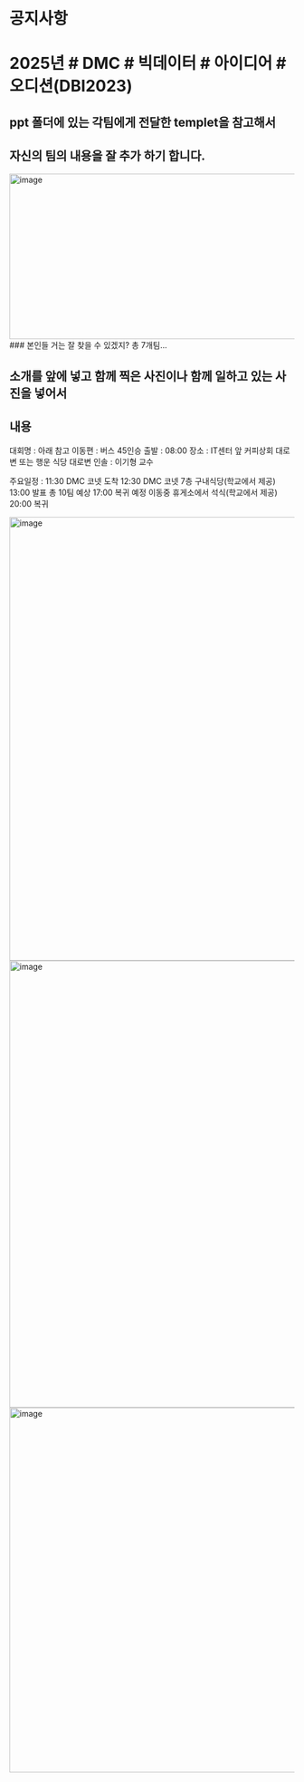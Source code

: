 # 공지사항
# 2025년 # DMC # 빅데이터 # 아이디어 # 오디션(DBI2023)

## ppt 폴더에 있는 각팀에게 전달한 templet을 참고해서 
## 자신의 팀의 내용을 잘 추가 하기 합니다. 
<img width="572" height="292" alt="image" src="https://github.com/user-attachments/assets/419dceaf-3d1b-4a8d-9ee2-9ff54180540c" />    
### 본인들 거는 잘 찾을 수 있겠지? 총 7개팀...

## 소개를 앞에 넣고 함께 찍은 사진이나 함께 일하고 있는 사진을 넣어서 

## 내용 
대회명 : 아래 참고 
이동편 : 버스 45인승
출발 : 08:00
장소 : IT센터 앞 커피상회 대로변 또는 행운 식당 대로변 
인솔 : 이기형 교수 

주요일정 :
11:30 DMC 코넷 도착 
12:30 DMC 코넷 7층 구내식당(학교에서 제공)
13:00 발표 총 10팀 예상
17:00 복귀 예정 
이동중 휴게소에서 석식(학교에서 제공)
20:00 복귀

<img width="616" height="783" alt="image" src="https://github.com/user-attachments/assets/5b40cda5-e68d-406a-9fcd-66863ed5222a" />
<img width="595" height="789" alt="image" src="https://github.com/user-attachments/assets/68ea1248-6dc3-438d-bde3-12d1523fcdbd" />
<img width="635" height="644" alt="image" src="https://github.com/user-attachments/assets/a5ffbafb-e412-415d-8fd6-9ab21db69d0a" />
